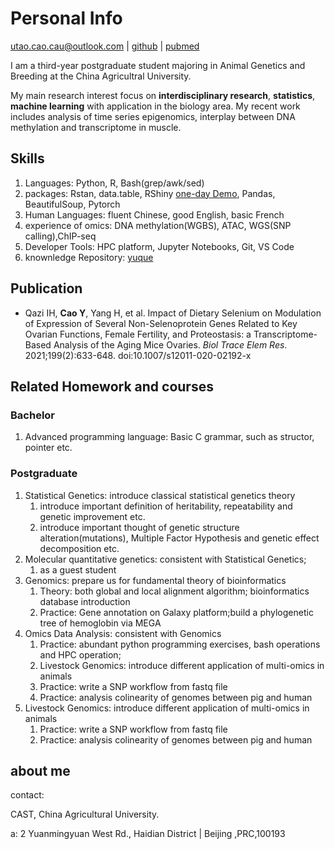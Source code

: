 # Personal Info
utao.cao.cau@outlook.com | [github](https://github.com/utao-cao) | [pubmed](https://pubmed.ncbi.nlm.nih.gov/?term=yutao+cao%5Bfau%5D+china+agricultural+university%5Baffiliation%5D)

I am a third-year postgraduate student majoring in Animal Genetics and Breeding at the China Agricultral University. 

My main research interest focus on **interdisciplinary research**, **statistics**, **machine learning** with application in the biology area. My recent work includes analysis of time series epigenomics, interplay between DNA methylation and transcriptome in muscle.

## Skills
1. Languages: Python, R, Bash(grep/awk/sed)
2. packages: Rstan, data.table, RShiny [one-day Demo](https://derekterry.shinyapps.io/dataPresentation/), Pandas, BeautifulSoup, Pytorch
3. Human Languages: fluent Chinese, good English, basic French
4. experience of omics: DNA methylation(WGBS), ATAC, WGS(SNP calling),ChIP-seq
5. Developer Tools: HPC platform, Jupyter Notebooks, Git, VS Code
6. knownledge Repository: [yuque](https://www.yuque.com/qinlaodehashiqi/dzpluz)


## Publication 
- Qazi IH, **Cao Y**, Yang H, et al. Impact of Dietary Selenium on Modulation of Expression of Several Non-Selenoprotein Genes Related to Key Ovarian Functions, Female Fertility, and Proteostasis: a Transcriptome-Based Analysis of the Aging Mice Ovaries. _Biol Trace Elem Res_. 2021;199(2):633-648. doi:10.1007/s12011-020-02192-x

## Related Homework and courses

### Bachelor
1.  Advanced programming language: Basic C grammar, such as structor, pointer etc.
### Postgraduate
1. Statistical Genetics: introduce classical statistical genetics theory
   1.  introduce important definition of heritability, repeatability and genetic improvement etc.
   2.  introduce important thought of genetic structure alteration(mutations), Multiple Factor Hypothesis and genetic effect decomposition etc.
2. Molecular quantitative genetics: consistent with Statistical Genetics; 
   1. as a guest student
3.  Genomics: prepare us for fundamental theory of bioinformatics
    1.  Theory: both global and local alignment algorithm; bioinformatics database introduction
    2.  Practice: Gene annotation on Galaxy platform;build a phylogenetic tree of hemoglobin via
MEGA
4. Omics Data Analysis: consistent with Genomics
   1. Practice: abundant python programming exercises, bash operations and HPC operation;
   2. Livestock Genomics: introduce different application of multi-omics in animals
   3. Practice: write a SNP workflow from fastq file
   4. Practice: analysis colinearity of genomes between pig and human
5.  Livestock Genomics: introduce different application of multi-omics in animals
    1.  Practice: write a SNP workflow from fastq file
    2.  Practice: analysis colinearity of genomes between pig and human

## about me

contact: 

CAST, China Agricultural University.

a: 2 Yuanmingyuan West Rd., Haidian District | Beijing ,PRC,100193

